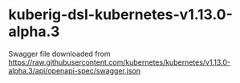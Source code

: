 # kuberig-dsl-kubernetes-v1.13.0-alpha.3

Swagger file downloaded from https://raw.githubusercontent.com/kubernetes/kubernetes/v1.13.0-alpha.3/api/openapi-spec/swagger.json
